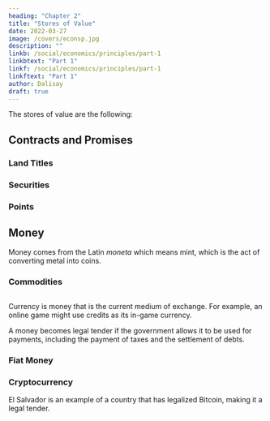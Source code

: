 ```yaml
---
heading: "Chapter 2"
title: "Stores of Value"
date: 2022-03-27
image: /covers/econsp.jpg
description: ""
linkb: /social/economics/principles/part-1
linkbtext: "Part 1"
linkf: /social/economics/principles/part-1
linkftext: "Part 1"
author: Dalisay
draft: true
---
```


The stores of value are the following:

## Contracts and Promises 

### Land Titles

### Securities 


### Points




## Money 

Money comes from the Latin *moneta* which means mint, which is the act of converting metal into coins. 

### Commodities 

## 

Currency is money that is the current medium of exchange. For example, an online game might use credits as its in-game currency. 

A money becomes legal tender if the government allows it to be used for payments, including the payment of taxes and the settlement of debts.



### Fiat Money



### Cryptocurrency

El Salvador is an example of a country that has legalized Bitcoin, making it a legal tender.    
